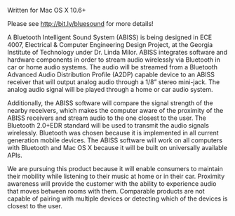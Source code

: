 Written for Mac OS X 10.6+

Please see http://bit.ly/bluesound for more details!

A Bluetooth Intelligent Sound System (ABISS) is being designed in ECE 4007, Electrical & Computer Engineering Design Project, at the Georgia Institute of Technology under Dr. Linda Milor. ABISS integrates software and hardware components in order to stream audio wirelessly via Bluetooth in car or home audio systems. The audio will be streamed from a Bluetooth Advanced Audio Distribution Profile (A2DP) capable device to an ABISS receiver that will output analog audio through a 1/8” stereo mini-jack. The analog audio signal will be played through a home or car audio system.

Additionally, the ABISS software will compare the signal strength of the nearby receivers, which makes the computer aware of the proximity of the ABISS receivers and stream audio to the one closest to the user. The Bluetooth 2.0+EDR standard will be used to transmit the audio signals wirelessly. Bluetooth was chosen because it is implemented in all current generation mobile devices. The ABISS software will work on all computers with Bluetooth and Mac OS X because it will be built on universally available APIs.

We are pursuing this product because it will enable consumers to maintain their mobility while listening to their music at home or in their car. Proximity awareness will provide the customer with the ability to experience audio that moves between rooms with them. Comparable products are not capable of pairing with multiple devices or detecting which of the devices is closest to the user.